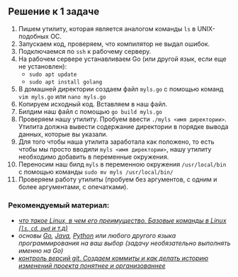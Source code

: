 ## Решение к 1 задаче

1. Пишем утилиту, которая является аналогом команды `ls` в UNIX-подобных ОС.
2. Запускаем код, проверяем, что компилятор не выдал ошибок.
3. Подключаемся по `ssh` к рабочему серверу.
4. На рабочем сервере устанавливаем Go (или другой язык, если еще не установлен):
    - `sudo apt update`
    - `sudo apt install golang`
5. В домашней директории создаем файл `myls.go` с помощью команд `vim myls.go` или `nano myls.go`
6. Копируем исходный код. Вставляем в наш файл.
7. Билдим наш файл с помощью `go build myls.go`
8. Проверяем нашу утилиту. Пробуем ввести `./myls <имя директории>`. Утилита должна вывести содержание директории в порядке вывода данных, которые вы указали.
9. Для того чтобы наша утилита заработала как положено, то есть чтобы мы просто вводили `myls <имя директории>`, нашу утилиту необходимо добавить в переменные окружения.
10. Переносим наш билд `myls` в переменною окружения `/usr/local/bin` с помощью команды `sudo mv myls /usr/local/bin/`
11. Проверяем работу утилиты (пробуем без аргументов, с одним и более аргументами, с опечатками).

### Рекомендуемый материал:

- *[что такое Linux, в чем его преимущество. Базовые команды в Linux (`ls`, `cd`, `pwd` и т.д)](https://github.com/exzvor/freedevopsworkspace/blob/main/Linux/intro.md)*
- *основы [Go](https://go.dev/tour/welcome/1), [Java](https://dev.java/learn/getting-started/), [Python](https://www.python.org/about/gettingstarted/) или любого другого языка программирования на ваш выбор (задачу необязательно выполнять именно на Go)*
- *[контроль версий git. Создаем коммиты и как делать историю изменений проекта понятнее и организованнее](https://github.com/exzvor/freedevopsworkspace/blob/main/tech/git/commit.md)*
